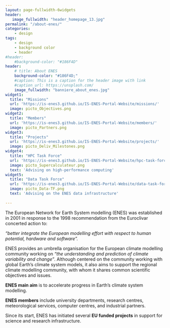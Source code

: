 ```yaml
---
layout: page-fullwidth-6widgets
header:
   image_fullwidth: "header_homepage_13.jpg"
permalink: "/about-enes/"
categories:
    - design
tags:
    - design
    - background color
    - header
#header:
    #background-color: "#186F4D"
header:
    # title: About ENES
    background-color: "#186F4D;"
    #caption: This is a caption for the header image with link
    #caption_url: https://unsplash.com/
    image_fullwidth: "banniere_about_enes.jpg"
widget1:
  title: "Missions"
  url: 'https://is-enes3.github.io/IS-ENES-Portal-Website/missions/'
  image: picto_Objectives.png
widget2:
  title: "Members"
  url: 'https://is-enes3.github.io/IS-ENES-Portal-Website/members/'
  image: picto_Partners.png
widget3:
  title: "Projects"
  url: 'https://is-enes3.github.io/IS-ENES-Portal-Website/projects/'
  image: picto_Deliv_Milestones.png
widget4:
  title: "HPC Task Force"
  url: 'https://is-enes3.github.io/IS-ENES-Portal-Website/hpc-task-force/'
  image: picto_Supercalculateur.png
  text: 'Advising on high-performance computing'
widget5:
  title: "Data Task Force"
  url: 'https://is-enes3.github.io/IS-ENES-Portal-Website/data-task-force/'
  image: picto_Data-TF.png
  text: 'Advising on the ENES data infrastructure'
  
---
```



The European Network for Earth System modelling (ENES) was established in 2001 in response to the 1998 recommendation from the Euroclivar concerted action to:

*“better integrate the European modelling effort with respect to human potential, hardware and software”.*

ENES provides an umbrella organisation for the European climate modelling community working on *“the understanding and prediction of climate variability and change”*. Although centered on the community working with global Earth’s climate system models, it also aims to support the regional climate modelling community, with whom it shares common scientific objectives and issues.

**ENES main aim** is to accelerate progress in Earth’s climate system modelling.  

**ENES members** include university departments, research centres, meteorological services, computer centres, and industrial partners.

Since its start, ENES has initiated several **EU funded projects** in support for science and research infrastructure. 
